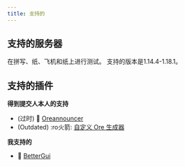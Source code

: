 ```yaml
---
title: 支持的
---
```


## 支持的服务器

在拼写、纸、飞机和纸上进行测试。 支持的版本是1.14.4-1.18.1。

## 支持的插件

__得到提交人本人的支持__

* (过时) 📢 [Oreannouncer](https://alessiodp.com/docs/oreannouncer/editblock#custom)
* (Outdated) :ro火箭: [自定义 Ore 生成器](https://github.com/DerFrZocker/Custom-Ore-Generator/wiki/ItemMods)

__我支持的__

* 📌 [BetterGui](better-gui)
